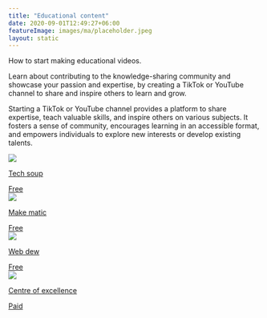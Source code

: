 ```yaml
---
title: "Educational content"
date: 2020-09-01T12:49:27+06:00
featureImage: images/ma/placeholder.jpeg
layout: static
---
```


How to start making educational videos.

Learn about contributing to the knowledge-sharing community and showcase your passion and expertise, by creating a TikTok or YouTube channel to share and inspire others to learn and grow.

Starting a TikTok or YouTube channel provides a platform to share expertise, teach valuable skills, and inspire others on various subjects. It fosters a sense of community, encourages learning in an accessible format, and empowers individuals to explore new interests or develop existing talents.

<a class="ma-link" href="https://blog.techsoup.org/posts/how-to-create-great-educational-content-on-tiktok"><div class="ma-card"><div class="ma-icon"><img src ="/images/icon-check.png"/></div><div class="ma-name"><p>Tech soup</p></div><div class="ma-paid-text"><span>Free</span></div></div></a><a class="ma-link" href="https://makematic.com/blog/10-reasons-why-educational-videos-are-super-effective/"><div class="ma-card"><div class="ma-icon"><img src ="/images/icon-check.png"/></div><div class="ma-name"><p>Make matic</p></div><div class="ma-paid-text"><span>Free </span></div></div></a><a class="ma-link" href="https://www.webdew.com/blog/youtube-educational-videos"><div class="ma-card"><div class="ma-icon"><img src ="/images/icon-check.png"/></div><div class="ma-name"><p>Web dew</p></div><div class="ma-paid-text"><span>Free </span></div></div></a><a class="ma-link" href="https://www.centreofexcellence.com/shop/how-to-grow-a-youtube-channel-diploma-course/"><div class="ma-card"><div class="ma-icon"><img src ="/images/icon-pound.png"/></div><div class="ma-name"><p>Centre of excellence</p></div><div class="ma-paid-text"><span>Paid</span></div></div></a>  

<br/><br/>






